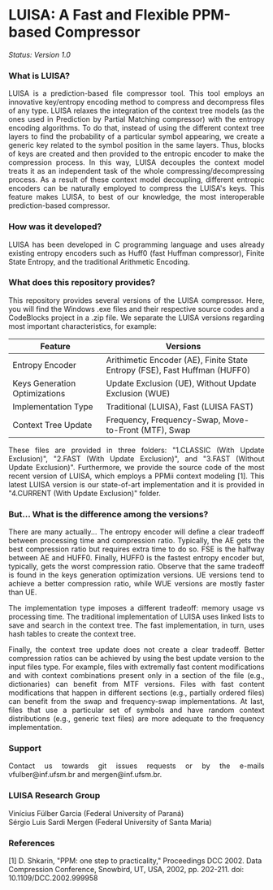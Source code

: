 # LUISA: A Fast and Flexible PPM-based Compressor

*Status: Version 1.0*

### What is LUISA?

<p align="justify">LUISA is a prediction-based file compressor tool. This tool employs an innovative key/entropy encoding method to compress and decompress files of any type. LUISA relaxes the integration of the context tree models (as the ones used in Prediction by Partial Matching compressor) with the entropy encoding algorithms. To do that, instead of using the different context tree layers to find the probability of a particular symbol appearing, we create a generic key related to the symbol position in the same layers. Thus, blocks of keys are created and then provided to the entropic encoder to make the compression process. In this way, LUISA decouples the context model treats it as an independent task of the whole compressing/decompressing process. As a result of these context model decoupling, different entropic encoders can be naturally employed to compress the LUISA's keys. This feature makes LUISA, to best of our knowledge, the most interoperable prediction-based compressor.</p>

### How was it developed?

<p align="justify">LUISA has been developed in C programming language and uses already existing entropy encoders such as Huff0 (fast Huffman compressor), Finite State Entropy, and the traditional Arithmetic Encoding.</p>

### What does this repository provides?

<p align="justify">This repository provides several versions of the LUISA compressor. Here, you will find the Windows .exe files and their respective source codes and a CodeBlocks project in a .zip file. We separate the LUISA versions regarding most important characteristics, for example:</p>

| Feature 		   				| Versions                                                                    |
| ----------------------------- | --------------------------------------------------------------------------- |
| Entropy Encoder  				| Arithimetic Encoder (AE), Finite State Entropy (FSE), Fast Huffman (HUFF0)  |
| Keys Generation Optimizations | Update Exclusion (UE), Without Update Exclusion (WUE)						  |
| Implementation Type           | Traditional (LUISA), Fast (LUISA FAST)                                      |
| Context Tree Update   		| Frequency, Frequency-Swap, Move-to-Front (MTF), Swap  					  |

<p align="justify">These files are provided in three folders: "1.CLASSIC (With Update Exclusion)", "2.FAST (With Update Exclusion)", and "3.FAST (Without Update Exclusion)". Furthermore, we provide the source code of the most recent version of LUISA, which employs a PPMii context modeling [1]. This latest LUISA version is our state-of-art implementation and it is provided in "4.CURRENT (With Update Exclusion)" folder.</p>

### But... What is the difference among the versions?

<p align="justify">There are many actually... The entropy encoder will define a clear tradeoff between processing time and compression ratio. Typically, the AE gets the best compression ratio but requires extra time to do so. FSE is the halfway between AE and HUFF0. Finally, HUFF0 is the fastest entropy encoder but, typically, gets the worst compression ratio. Observe that the same tradeoff is found in the keys generation optimization versions. UE versions tend to achieve a better compression ratio, while WUE versions are mostly faster than UE.</p>

<p align="justify">The implementation type imposes a different tradeoff: memory usage vs processing time. The traditional implementation of LUISA uses linked lists to save and search in the context tree. The fast implementation, in turn, uses hash tables to create the context tree.</p>

<p align="justify">Finally, the context tree update does not create a clear tradeoff. Better compression ratios can be achieved by using the best update version to the input files type. For example, files with extremally fast content modifications and with context combinations present only in a section of the file (e.g., dictionaries) can benefit from MTF versions. Files with fast content modifications that happen in different sections (e.g., partially ordered files) can benefit from the swap and frequency-swap implementations. At last, files that use a particular set of symbols and have random context distributions (e.g., generic text files) are more adequate to the frequency implementation.</p>

### Support

<p align="justify">Contact us towards git issues requests or by the e-mails vfulber@inf.ufsm.br and mergen@inf.ufsm.br.</p>

### LUISA Research Group

Vinícius Fülber Garcia (Federal University of Paraná)<br/>
Sérgio Luis Sardi Mergen (Federal University of Santa Maria)

### References

[1] D. Shkarin, "PPM: one step to practicality," Proceedings DCC 2002. Data Compression Conference, Snowbird, UT, USA, 2002, pp. 202-211. doi: 10.1109/DCC.2002.999958
